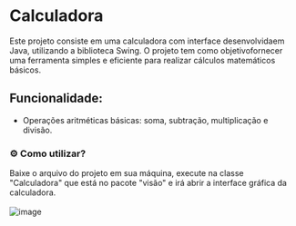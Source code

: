 # Calculadora 
Este projeto consiste em uma calculadora com interface desenvolvidaem Java, utilizando a biblioteca Swing. 
O projeto tem como objetivofornecer uma ferramenta simples e eficiente para realizar cálculos matemáticos básicos.
## Funcionalidade: 
- Operações aritméticas básicas: soma, subtração, multiplicação e
divisão.
### ⚙️ Como utilizar?
Baixe o arquivo do projeto em sua máquina, execute na classe "Calculadora" que está no pacote "visão" e irá abrir a interface gráfica da calculadora. <br> <br>
![image](https://github.com/llary-y/calculadora/assets/141759410/58c26a82-b315-446c-905c-76b291e8e727)



